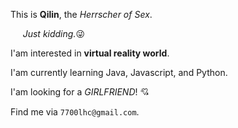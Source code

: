 
This is **Qilin**, the *Herrscher of Sex*. 

&nbsp;&nbsp;&nbsp;&nbsp;&nbsp;*Just kidding.*:stuck_out_tongue_winking_eye:

I'am interested in **virtual reality world**.

I'am currently learning Java, Javascript, and Python.

I'am looking for a *GIRLFRIEND*! :cupid:


Find me via `7700lhc@gmail.com`.
